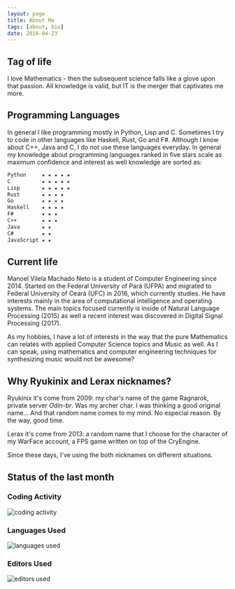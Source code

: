 ```yaml
---
layout: page
title: About Me
tags: [about, bio]
date: 2016-04-23
---
```


## Tag of life
I love Mathematics - then the subsequent science falls like a glove
upon that passion. All knowledge is valid, but IT is the merger that
captivates me more.

## Programming Languages

In general I like programming mostly in Python, Lisp and C. Sometimes
I try to code in other languages like Haskell, Rust, Go and F#.
Although I know about C++, Java and C, I do not use these languages
everyday. In general my knowledge about programming languages ranked
in five stars scale as maximum confidence and interest as well knowledge are
sorted as:

``` markdown
Python     ★ ★ ★ ★ ★
C          ★ ★ ★ ★ ★
Lisp       ★ ★ ★ ★ ★
Rust       ★ ★ ★ ★
Go         ★ ★ ★ ★
Haskell    ★ ★ ★ ★
F#         ★ ★ ★
C++        ★ ★ ★
Java       ★ ★
C#         ★ ★
JavaScript ★ ★
```


## Current life

Manoel Vilela Machado Neto is a student of Computer Engineering
since 2014. Started on the Federal University of Pará (UFPA) and
migrated to Federal University of Ceará (UFC) in 2016, which currently
studies. He have interests mainly in the area of computational
intelligence and operating systems. The main topics focused currently
is inside of Natural Language Processing (2015) as well a recent interest was
discovered in Digital Signal Processing (2017).

As my hobbies, I have a lot of interests in the way that the
pure Mathematics can relates with applied Computer Science topics and
Music as well. As I can speak, using mathematics and computer engineering
techniques for synthesizing music would not be awesome?


## Why Ryukinix and Lerax nicknames?

Ryukinix it's come from 2009: my char's name of the game Ragnarok, private
server *Odin-br*. Was my archer char. I was thinking a good original
name... And that random name comes to my mind. No especial reason. By
the way, good time.

Lerax it's come from 2013: a random name that I choose for the
character of my WarFace account, a FPS game written on top of the
CryEngine.

Since these days, I've using the both nicknames on different situations.


## Status of the last month

### Coding Activity

![coding activity](https://wakatime.com/@ryukinix/f92531fc-bb7d-469a-9ab1-8c8d68001b77.svg)

### Languages Used

![languages used](https://wakatime.com/@ryukinix/4c77736c-8200-4cf3-aeb2-f3367eca7497.svg)

### Editors Used

![editors used](https://wakatime.com/share/@ryukinix/3dc27d9a-47d4-438f-8677-03534182540a.svg)
